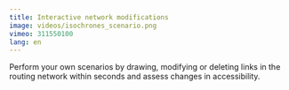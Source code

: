 ```yaml
---
title: Interactive network modifications
image: videos/isochrones_scenario.png
vimeo: 311550100
lang: en
---
```


Perform your own scenarios by drawing, modifying or deleting links in the routing network within seconds and assess changes in accessibility.